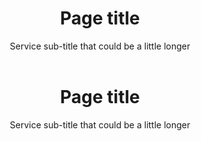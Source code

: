 <header class="au-header" role="banner">
  <h1 class="au-header-heading">Page title</h1>
  <span class="au-header-subline">Service sub-title that could be a little longer</span>
</header>

<div class="au-body au-body--dark">
  <header class="au-header au-header--dark" role="banner">
    <h1 class="au-header-heading">Page title</h1>
    <span class="au-header-subline">Service sub-title that could be a little longer</span>
  </header>
</div>

